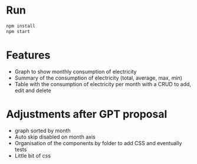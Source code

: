 # Run

```bash
npm install
npm start
```

# Features

- Graph to show monthly consumption of electricity
- Summary of the consumption of electricity (total, average, max, min)
- Table with the consumption of electricity per month with a CRUD to add, edit and delete

# Adjustments after GPT proposal
- graph sorted by month
- Auto skip disabled on month axis
- Organisation of the components by folder to add CSS and eventually tests
- Little bit of css
